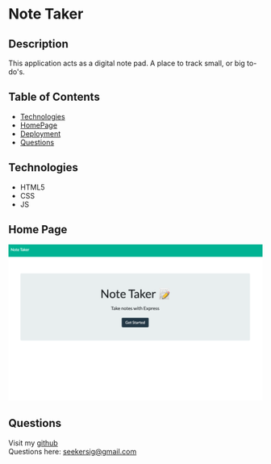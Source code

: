 # Note Taker

## Description
This application acts as a digital note pad. A place to track small, or big to-do's.

## Table of Contents
* [Technologies](#technologies)
* [HomePage](#hpmepage)
* [Deployment](#deployment)
* [Questions](#questions)

## Technologies
* HTML5
* CSS
* JS

## Home Page

<img src="./note_taker_home.png">

## Questions
Visit my [github](https://github.com/sidoniag)<br>
Questions here: <seekersig@gmail.com>